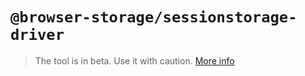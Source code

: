 # `@browser-storage/sessionstorage-driver`

>The tool is in beta. Use it with caution.
>[More info](https://github.com/browser-storage/browser-storage)
